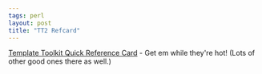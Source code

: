 ```yaml
---
tags: perl
layout: post
title: "TT2 Refcard"
---
```




<a href="http://refcards.com/refcards/tt2/">Template Toolkit Quick Reference Card</a> - Get em while they're hot! (Lots of other good ones there as well.)


